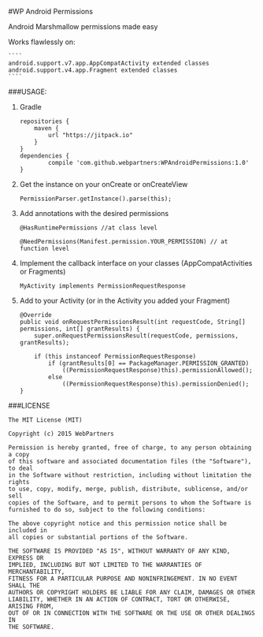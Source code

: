 #WP Android Permissions

Android Marshmallow permissions made easy

Works flawlessly on:

	````
	android.support.v7.app.AppCompatActivity extended classes
	android.support.v4.app.Fragment extended classes
	````

###USAGE:

1. Gradle

	````
	repositories {
	    maven {
	        url "https://jitpack.io"
	    }
	}
	dependencies {
	        compile 'com.github.webpartners:WPAndroidPermissions:1.0'
	}
    ````

2. Get the instance on your onCreate or onCreateView

	````
	PermissionParser.getInstance().parse(this);
	````

3. Add annotations with the desired permissions

	````
	@HasRuntimePermissions //at class level
	
	@NeedPermissions(Manifest.permission.YOUR_PERMISSION) // at function level
	````

4. Implement the callback interface on your classes (AppCompatActivities or Fragments)

	````
	MyActivity implements PermissionRequestResponse
	````

5. Add to your Activity (or in the Activity you added your Fragment)

	````
	@Override
    public void onRequestPermissionsResult(int requestCode, String[] permissions, int[] grantResults) {
        super.onRequestPermissionsResult(requestCode, permissions, grantResults);

        if (this instanceof PermissionRequestResponse)
            if (grantResults[0] == PackageManager.PERMISSION_GRANTED)
                ((PermissionRequestResponse)this).permissionAllowed();
            else
                ((PermissionRequestResponse)this).permissionDenied();
    }
    ````


###LICENSE

````
The MIT License (MIT)

Copyright (c) 2015 WebPartners

Permission is hereby granted, free of charge, to any person obtaining a copy
of this software and associated documentation files (the "Software"), to deal
in the Software without restriction, including without limitation the rights
to use, copy, modify, merge, publish, distribute, sublicense, and/or sell
copies of the Software, and to permit persons to whom the Software is
furnished to do so, subject to the following conditions:

The above copyright notice and this permission notice shall be included in
all copies or substantial portions of the Software.

THE SOFTWARE IS PROVIDED "AS IS", WITHOUT WARRANTY OF ANY KIND, EXPRESS OR
IMPLIED, INCLUDING BUT NOT LIMITED TO THE WARRANTIES OF MERCHANTABILITY,
FITNESS FOR A PARTICULAR PURPOSE AND NONINFRINGEMENT. IN NO EVENT SHALL THE
AUTHORS OR COPYRIGHT HOLDERS BE LIABLE FOR ANY CLAIM, DAMAGES OR OTHER
LIABILITY, WHETHER IN AN ACTION OF CONTRACT, TORT OR OTHERWISE, ARISING FROM,
OUT OF OR IN CONNECTION WITH THE SOFTWARE OR THE USE OR OTHER DEALINGS IN
THE SOFTWARE.
````